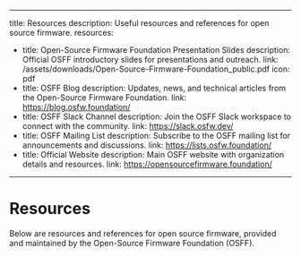 
---
title: Resources
description: Useful resources and references for open source firmware.
resources:
  - title: Open-Source Firmware Foundation Presentation Slides
    description: Official OSFF introductory slides for presentations and outreach.
    link: /assets/downloads/Open-Source-Firmware-Foundation_public.pdf
    icon: pdf
  - title: OSFF Blog
    description: Updates, news, and technical articles from the Open-Source Firmware Foundation.
    link: https://blog.osfw.foundation/
  - title: OSFF Slack Channel
    description: Join the OSFF Slack workspace to connect with the community.
    link: https://slack.osfw.dev/
  - title: OSFF Mailing List
    description: Subscribe to the OSFF mailing list for announcements and discussions.
    link: https://lists.osfw.foundation/
  - title: Official Website
    description: Main OSFF website with organization details and resources.
    link: https://opensourcefirmware.foundation/
---
# Resources

Below are resources and references for open source firmware, provided and maintained by the Open-Source Firmware Foundation (OSFF).
